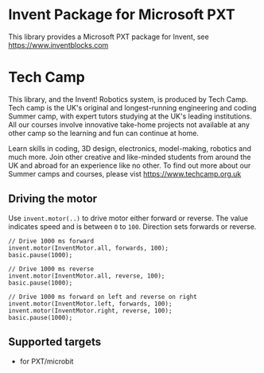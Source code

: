 # Invent Package for Microsoft PXT

This library provides a Microsoft PXT package for Invent, see
https://www.inventblocks.com

# Tech Camp
This library, and the Invent! Robotics system, is produced by Tech Camp. Tech camp is the UK's original and longest-running engineering and coding Summer camp, with expert tutors studying at the UK's leading institutions. All our courses involve innovative take-home projects not available at any other camp so the learning and fun can continue at home. 

Learn skills in coding, 3D design, electronics, model-making, robotics and much more. Join other creative and like-minded students from around the UK and abroad for an experience like no other. To find out more about our Summer camps and courses, please vist https://www.techcamp.org.uk

## Driving the motor

Use `invent.motor(..)` to drive motor either forward or reverse. The value
indicates speed and is between `0` to `100`. Direction sets forwards or reverse.

```blocks
// Drive 1000 ms forward
invent.motor(InventMotor.all, forwards, 100);
basic.pause(1000);

// Drive 1000 ms reverse
invent.motor(InventMotor.all, reverse, 100);
basic.pause(1000);

// Drive 1000 ms forward on left and reverse on right
invent.motor(InventMotor.left, forwards, 100);
invent.motor(InventMotor.right, reverse, 100);
basic.pause(1000);
```

## Supported targets

* for PXT/microbit
